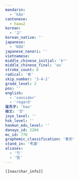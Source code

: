 ```yaml
---
mandarin:
  - 'kǎo'
cantonese:
  - haau2
korean:
  - '고'
korean_native: ''
japanese:
  - 'KOU'
japanese_nanori: ''
vietnamese:
middle_chinese_initial: 'kʰ'
middle_chinese_final: 'ɑu'
stroke_count: 6
radical: '老'
skip_number: '3-4-2'
grade_level: 2
pos: ''
english:
  - 'consider'
  - 'regard'
羅馬字: 'kau'
韓文: '캇'
joyo_level: ''
hsk_level: ''
hanmun_edu_level: ''
danayo_id: 2204
mc_id: 776
graphemic_classification: '象形'
stand_in: '考慮'
aliases:
  - '丂'
  - '攷'
---
```

```meta-bind-embed
[[nav/char_info]]
```